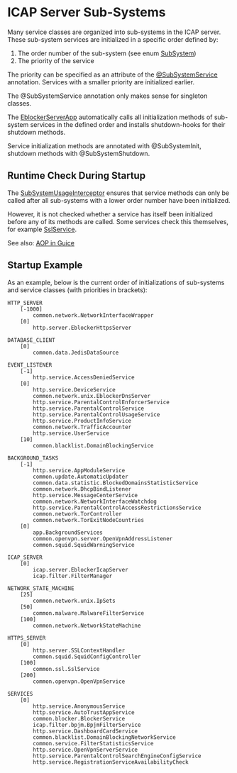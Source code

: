 # ICAP Server Sub-Systems

Many service classes are organized into sub-systems in the ICAP
server. These sub-system services are initialized in a specific order defined
by:

1. The order number of the sub-system (see enum [SubSystem](https://github.com/eblocker/eblocker/blob/develop/eblocker-icapserver/src/main/java/org/eblocker/server/common/data/systemstatus/SubSystem.java))
1. The priority of the service

The priority can be specified as an attribute of the
[@SubSystemService](https://github.com/eblocker/eblocker/blob/develop/eblocker-icapserver/src/main/java/org/eblocker/server/common/startup/SubSystemService.java)
annotation. Services with a smaller priority are initialized earlier.

The @SubSystemService annotation only makes sense for singleton classes.

The
[EblockerServerApp](https://github.com/eblocker/eblocker/blob/develop/eblocker-icapserver/src/main/java/org/eblocker/server/app/EblockerServerApp.java)
automatically calls all initialization methods of sub-system services
in the defined order and installs shutdown-hooks for their shutdown
methods.

Service initialization methods are annotated with @SubSystemInit, shutdown methods with @SubSystemShutdown.

## Runtime Check During Startup 

The
[SubSystemUsageInterceptor](https://github.com/eblocker/eblocker/blob/develop/eblocker-icapserver/src/main/java/org/eblocker/server/common/startup/SubSystemUsageInterceptor.java)
ensures that service methods can only be called after all sub-systems
with a lower order number have been initialized.

However, it is not checked whether a service has itself been initialized
before any of its methods are called. Some services check this
themselves, for example
[SslService](https://github.com/eblocker/eblocker/blob/develop/eblocker-icapserver/src/main/java/org/eblocker/server/common/ssl/SslService.java).

See also: [AOP in Guice](https://github.com/google/guice/wiki/AOP)

## Startup Example

As an example, below is the current order of initializations of
sub-systems and service classes (with priorities in brackets):

    HTTP_SERVER
        [-1000]
            common.network.NetworkInterfaceWrapper
        [0]
            http.server.EblockerHttpsServer

    DATABASE_CLIENT
        [0]
            common.data.JedisDataSource

    EVENT_LISTENER
        [-1]
            http.service.AccessDeniedService
        [0]
            http.service.DeviceService
            common.network.unix.EblockerDnsServer
            http.service.ParentalControlEnforcerService
            http.service.ParentalControlService
            http.service.ParentalControlUsageService
            http.service.ProductInfoService
            common.network.TrafficAccounter
            http.service.UserService
        [10]
            common.blacklist.DomainBlockingService

    BACKGROUND_TASKS
        [-1]
            http.service.AppModuleService
            common.update.AutomaticUpdater
            common.data.statistic.BlockedDomainsStatisticService
            common.network.DhcpBindListener
            http.service.MessageCenterService
            common.network.NetworkInterfaceWatchdog
            http.service.ParentalControlAccessRestrictionsService
            common.network.TorController
            common.network.TorExitNodeCountries
        [0]
            app.BackgroundServices
            common.openvpn.server.OpenVpnAddressListener
            common.squid.SquidWarningService

    ICAP_SERVER
        [0]
            icap.server.EblockerIcapServer
            icap.filter.FilterManager

    NETWORK_STATE_MACHINE
        [25]
            common.network.unix.IpSets
        [50]
            common.malware.MalwareFilterService
        [100]
            common.network.NetworkStateMachine

    HTTPS_SERVER
        [0]
            http.server.SSLContextHandler
            common.squid.SquidConfigController
        [100]
            common.ssl.SslService
        [200]
            common.openvpn.OpenVpnService

    SERVICES
        [0]
            http.service.AnonymousService
            http.service.AutoTrustAppService
            common.blocker.BlockerService
            icap.filter.bpjm.BpjmFilterService
            http.service.DashboardCardService
            common.blacklist.DomainBlockingNetworkService
            common.service.FilterStatisticsService
            http.service.OpenVpnServerService
            http.service.ParentalControlSearchEngineConfigService
            http.service.RegistrationServiceAvailabilityCheck
